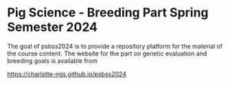 
<!-- README.md is generated from README.Rmd. Please edit that file -->

# Pig Science - Breeding Part Spring Semester 2024

<!-- badges: start -->
<!-- badges: end -->

The goal of psbss2024 is to provide a repository platform for the
material of the course content. The website for the part on genetic
evaluation and breeding goals is available from

<https://charlotte-ngs.github.io/psbss2024>
